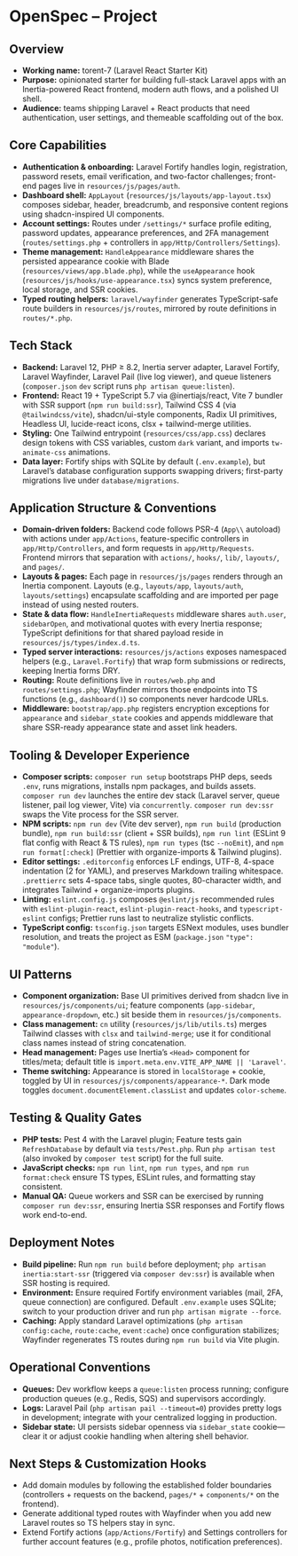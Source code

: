 # OpenSpec – Project

## Overview
- **Working name:** torent-7 (Laravel React Starter Kit)
- **Purpose:** opinionated starter for building full-stack Laravel apps with an Inertia-powered React frontend, modern auth flows, and a polished UI shell.
- **Audience:** teams shipping Laravel + React products that need authentication, user settings, and themeable scaffolding out of the box.

## Core Capabilities
- **Authentication & onboarding:** Laravel Fortify handles login, registration, password resets, email verification, and two-factor challenges; front-end pages live in `resources/js/pages/auth`.
- **Dashboard shell:** `AppLayout` (`resources/js/layouts/app-layout.tsx`) composes sidebar, header, breadcrumb, and responsive content regions using shadcn-inspired UI components.
- **Account settings:** Routes under `/settings/*` surface profile editing, password updates, appearance preferences, and 2FA management (`routes/settings.php` + controllers in `app/Http/Controllers/Settings`).
- **Theme management:** `HandleAppearance` middleware shares the persisted appearance cookie with Blade (`resources/views/app.blade.php`), while the `useAppearance` hook (`resources/js/hooks/use-appearance.tsx`) syncs system preference, local storage, and SSR cookies.
- **Typed routing helpers:** `laravel/wayfinder` generates TypeScript-safe route builders in `resources/js/routes`, mirrored by route definitions in `routes/*.php`.

## Tech Stack
- **Backend:** Laravel 12, PHP ≥ 8.2, Inertia server adapter, Laravel Fortify, Laravel Wayfinder, Laravel Pail (live log viewer), and queue listeners (`composer.json` `dev` script runs `php artisan queue:listen`).
- **Frontend:** React 19 + TypeScript 5.7 via @inertiajs/react, Vite 7 bundler with SSR support (`npm run build:ssr`), Tailwind CSS 4 (via `@tailwindcss/vite`), shadcn/ui-style components, Radix UI primitives, Headless UI, lucide-react icons, clsx + tailwind-merge utilities.
- **Styling:** One Tailwind entrypoint (`resources/css/app.css`) declares design tokens with CSS variables, custom `dark` variant, and imports `tw-animate-css` animations.
- **Data layer:** Fortify ships with SQLite by default (`.env.example`), but Laravel’s database configuration supports swapping drivers; first-party migrations live under `database/migrations`.

## Application Structure & Conventions
- **Domain-driven folders:** Backend code follows PSR-4 (`App\\` autoload) with actions under `app/Actions`, feature-specific controllers in `app/Http/Controllers`, and form requests in `app/Http/Requests`. Frontend mirrors that separation with `actions/`, `hooks/`, `lib/`, `layouts/`, and `pages/`.
- **Layouts & pages:** Each page in `resources/js/pages` renders through an Inertia component. Layouts (e.g., `layouts/app`, `layouts/auth`, `layouts/settings`) encapsulate scaffolding and are imported per page instead of using nested routers.
- **State & data flow:** `HandleInertiaRequests` middleware shares `auth.user`, `sidebarOpen`, and motivational quotes with every Inertia response; TypeScript definitions for that shared payload reside in `resources/js/types/index.d.ts`.
- **Typed server interactions:** `resources/js/actions` exposes namespaced helpers (e.g., `Laravel.Fortify`) that wrap form submissions or redirects, keeping Inertia forms DRY.
- **Routing:** Route definitions live in `routes/web.php` and `routes/settings.php`; Wayfinder mirrors those endpoints into TS functions (e.g., `dashboard()`) so components never hardcode URLs.
- **Middleware:** `bootstrap/app.php` registers encryption exceptions for `appearance` and `sidebar_state` cookies and appends middleware that share SSR-ready appearance state and asset link headers.

## Tooling & Developer Experience
- **Composer scripts:** `composer run setup` bootstraps PHP deps, seeds `.env`, runs migrations, installs npm packages, and builds assets. `composer run dev` launches the entire dev stack (Laravel server, queue listener, pail log viewer, Vite) via `concurrently`. `composer run dev:ssr` swaps the Vite process for the SSR server.
- **NPM scripts:** `npm run dev` (Vite dev server), `npm run build` (production bundle), `npm run build:ssr` (client + SSR builds), `npm run lint` (ESLint 9 flat config with React & TS rules), `npm run types` (tsc `--noEmit`), and `npm run format[:check]` (Prettier with organize-imports & Tailwind plugins).
- **Editor settings:** `.editorconfig` enforces LF endings, UTF-8, 4-space indentation (2 for YAML), and preserves Markdown trailing whitespace. `.prettierrc` sets 4-space tabs, single quotes, 80-character width, and integrates Tailwind + organize-imports plugins.
- **Linting:** `eslint.config.js` composes `@eslint/js` recommended rules with `eslint-plugin-react`, `eslint-plugin-react-hooks`, and `typescript-eslint` configs; Prettier runs last to neutralize stylistic conflicts.
- **TypeScript config:** `tsconfig.json` targets ESNext modules, uses bundler resolution, and treats the project as ESM (`package.json` `"type": "module"`).

## UI Patterns
- **Component organization:** Base UI primitives derived from shadcn live in `resources/js/components/ui`; feature components (`app-sidebar`, `appearance-dropdown`, etc.) sit beside them in `resources/js/components`.
- **Class management:** `cn` utility (`resources/js/lib/utils.ts`) merges Tailwind classes with `clsx` and `tailwind-merge`; use it for conditional class names instead of string concatenation.
- **Head management:** Pages use Inertia’s `<Head>` component for titles/meta; default title is `import.meta.env.VITE_APP_NAME || 'Laravel'`.
- **Theme switching:** Appearance is stored in `localStorage` + cookie, toggled by UI in `resources/js/components/appearance-*`. Dark mode toggles `document.documentElement.classList` and updates `color-scheme`.

## Testing & Quality Gates
- **PHP tests:** Pest 4 with the Laravel plugin; Feature tests gain `RefreshDatabase` by default via `tests/Pest.php`. Run `php artisan test` (also invoked by `composer test` script) for the full suite.
- **JavaScript checks:** `npm run lint`, `npm run types`, and `npm run format:check` ensure TS types, ESLint rules, and formatting stay consistent.
- **Manual QA:** Queue workers and SSR can be exercised by running `composer run dev:ssr`, ensuring Inertia SSR responses and Fortify flows work end-to-end.

## Deployment Notes
- **Build pipeline:** Run `npm run build` before deployment; `php artisan inertia:start-ssr` (triggered via `composer dev:ssr`) is available when SSR hosting is required.
- **Environment:** Ensure required Fortify environment variables (mail, 2FA, queue connection) are configured. Default `.env.example` uses SQLite; switch to your production driver and run `php artisan migrate --force`.
- **Caching:** Apply standard Laravel optimizations (`php artisan config:cache`, `route:cache`, `event:cache`) once configuration stabilizes; Wayfinder regenerates TS routes during `npm run build` via Vite plugin.

## Operational Conventions
- **Queues:** Dev workflow keeps a `queue:listen` process running; configure production queues (e.g., Redis, SQS) and supervisors accordingly.
- **Logs:** Laravel Pail (`php artisan pail --timeout=0`) provides pretty logs in development; integrate with your centralized logging in production.
- **Sidebar state:** UI persists sidebar openness via `sidebar_state` cookie—clear it or adjust cookie handling when altering shell behavior.

## Next Steps & Customization Hooks
- Add domain modules by following the established folder boundaries (controllers + requests on the backend, `pages/*` + `components/*` on the frontend).
- Generate additional typed routes with Wayfinder when you add new Laravel routes so TS helpers stay in sync.
- Extend Fortify actions (`app/Actions/Fortify`) and Settings controllers for further account features (e.g., profile photos, notification preferences).

